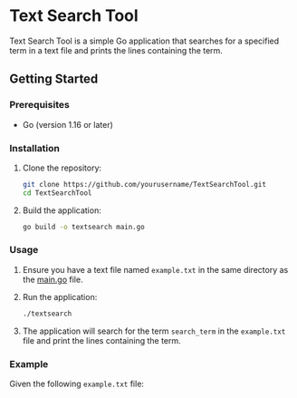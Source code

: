 # Text Search Tool

Text Search Tool is a simple Go application that searches for a specified term in a text file and prints the lines containing the term.

## Getting Started

### Prerequisites

- Go (version 1.16 or later)

### Installation

1. Clone the repository:

    ```sh
    git clone https://github.com/yourusername/TextSearchTool.git
    cd TextSearchTool
    ```

2. Build the application:

    ```sh
    go build -o textsearch main.go
    ```

### Usage

1. Ensure you have a text file named `example.txt` in the same directory as the [main.go](http://_vscodecontentref_/1) file.

2. Run the application:

    ```sh
    ./textsearch
    ```

3. The application will search for the term `search_term` in the `example.txt` file and print the lines containing the term.

### Example

Given the following `example.txt` file:

